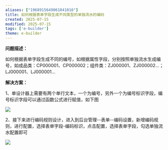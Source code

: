```yaml
---
aliases: ["1968915649061041016"]
title: 如何根据表单字段生成不同类型的单独流水的编码
created: 2025-07-15
modified: 2025-07-15
tags: ['e-builder']
theme: e-builder
---
```


**问题描述：**

如何根据表单字段生成不同的编号，如根据属性字段，分别按照单独流水生成编号，如成品类：CP000001、CP000002；组件类：ZJ000001、ZJ000002...；LJ000001、LJ000001...

**解决方案：**

1、单设计器上需要有两个单行文本，一个为编号，另外一个为编号标识字段，编号标识字段可以通过函数公式进行赋值，如下图

![](https://myhelpdoc.oss-cn-heyuan.aliyuncs.com/mdimages/6a49facad0f269ae240ddbb732515619.jpg)

2、接下来进行编码规则设计，进入到后台管理--表单--编码设置，新增编码规则，进行配置，选择表单字段-编码标识，点击配置，选择表单字段，勾选单独流水配置即可

![](https://myhelpdoc.oss-cn-heyuan.aliyuncs.com/mdimages/2168782a5c5cd222498f54833b400b8f.jpg)

